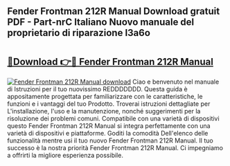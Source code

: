 ## Fender Frontman 212R Manual Download gratuit PDF - Part-nrC Italiano Nuovo manuale del proprietario di riparazione I3a6o

# <h2><a href="http://dfebtrf.blite.top/?on=Fender+Frontman+212R+Manual">🔗Download 👉🔴 Fender Frontman 212R Manual</a></h2>

[![Fender Frontman 212R Manual download](https://i.imgur.com/lujVjoI.png)](http://dfebtrf.blite.top/?on=Fender+Frontman+212R+Manual)
Ciao e benvenuto nel manuale di Istruzioni per il tuo nuovissimo REDDDDDDD. Questa guida è appositamente progettata per familiarizzare con le caratteristiche, le funzioni e i vantaggi del tuo Prodotto. Troverai istruzioni dettagliate per L'installazione, l'uso e la manutenzione, nonché suggerimenti per la risoluzione dei problemi comuni. Compatibile con una varietà di dispositivi questo Fender Frontman 212R Manual si integra perfettamente con una varietà di dispositivi e piattaforme. Goditi la comodità Dell'elenco delle funzionalità mentre usi il tuo nuovo Fender Frontman 212R Manual. Il tuo successo è la nostra priorità Fender Frontman 212R Manual. Ci impegniamo a offrirti la migliore esperienza possibile.
